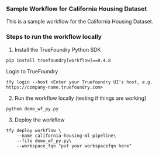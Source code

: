 ### Sample Workflow for California Housing Dataset

This is a sample workflow for the California Housing Dataset.

### Steps to run the workflow locally

1. Install the TrueFoundry Python SDK
```
pip install truefoundry[workflow]==0.4.8
```

Login to TrueFoundry
```
tfy login --host <Enter your Truefoundry UI's host, e.g. https://company-name.truefoundry.com>
```

2. Run the workflow locally (testing if things are working)
```
python demo_wf_py.py
```

3. Deploy the workflow
```
tfy deploy workflow \
    --name california-housing-ml-pipeline\
    --file demo_wf_py.py\
    --workspace_fqn "put your workspacefqn here"
```
